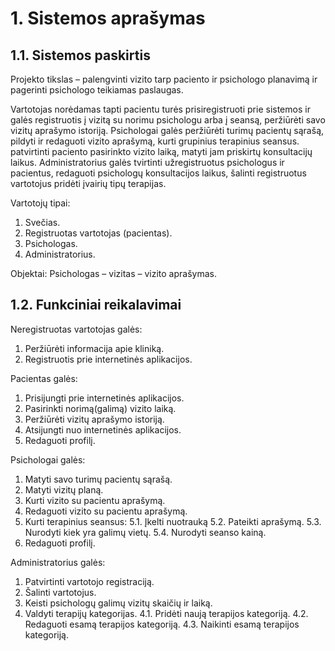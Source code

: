 # 1.	Sistemos aprašymas

  ## 1.1.	Sistemos paskirtis

Projekto tikslas – palengvinti vizito tarp paciento ir psichologo planavimą ir pagerinti psichologo teikiamas paslaugas.

Vartotojas norėdamas tapti pacientu turės prisiregistruoti prie sistemos ir galės registruotis į vizitą su norimu psichologu arba į seansą, peržiūrėti savo vizitų aprašymo istoriją. Psichologai galės peržiūrėti turimų pacientų sąrašą, pildyti ir redaguoti vizito aprašymą, kurti grupinius terapinius seansus. patvirtinti paciento pasirinkto vizito laiką, matyti jam priskirtų konsultacijų laikus. Administratorius galės tvirtinti užregistruotus psichologus ir pacientus, redaguoti psichologų konsultacijos laikus, šalinti registruotus vartotojus pridėti įvairių tipų terapijas.

Vartotojų tipai:
1. Svečias.
2. Registruotas vartotojas (pacientas).
3. Psichologas.
4. Administratorius.

Objektai: Psichologas – vizitas – vizito aprašymas.

  ## 1.2.	Funkciniai reikalavimai

Neregistruotas vartotojas galės:
1. Peržiūrėti informacija apie kliniką.
2. Registruotis prie internetinės aplikacijos.

Pacientas galės:
1.	Prisijungti prie internetinės aplikacijos.
2.	Pasirinkti norimą(galimą) vizito laiką.
3.	Peržiūrėti vizitų aprašymo istoriją.
4.	Atsijungti nuo internetinės aplikacijos.
5.	Redaguoti profilį.

Psichologai galės:
1.	Matyti savo turimų pacientų sąrašą.
2.	Matyti vizitų planą.
3.	Kurti vizito su pacientu aprašymą.
4.	Redaguoti vizito su pacientu aprašymą.
5.	Kurti terapinius seansus:
5.1.	Įkelti nuotrauką
5.2.	Pateikti aprašymą.
5.3.	Nurodyti kiek yra galimų vietų.
5.4.	Nurodyti seanso kainą.
6.	Redaguoti profilį.

Administratorius galės:
1.	Patvirtinti vartotojo registraciją.
2.	Šalinti vartotojus.
3.	Keisti psichologų galimų vizitų skaičių ir laiką.
4.	Valdyti terapijų kategorijas.
4.1.	Pridėti naują terapijos kategoriją.
4.2.	Redaguoti esamą terapijos kategoriją.
4.3.	Naikinti esamą terapijos kategoriją.
